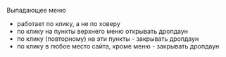 Выпадающее меню
-  работает по клику, а не по ховеру
-  по клику на пункты верхнего меню открывать дропдаун
-  по клику (повторному) на эти пункты - закрывать дропдаун
-  по клику в любое место сайта, кроме меню - закрывать дропдаун